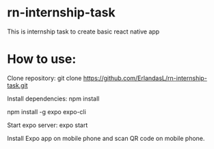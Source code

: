 # rn-internship-task
This is internship task to create basic react native app

# How to use:
Clone repository: git clone https://github.com/ErlandasL/rn-internship-task.git

Install dependencies: npm install

npm install -g expo expo-cli

Start expo server: expo start

Install Expo app on mobile phone and scan QR code on mobile phone.


